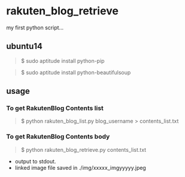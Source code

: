 # rakuten_blog_retrieve

my first python script...

## ubuntu14

> $ sudo aptitude install python-pip

> $ sudo aptitude install python-beautifulsoup

## usage

### To get RakutenBlog Contents list

> $ python rakuten_blog_list.py blog_username > contents_list.txt

### To get RakutenBlog Contents body

> $ python rakuten_blog_retrieve.py contents_list.txt

- output to stdout.
- linked image file saved in ./img/xxxxx_imgyyyyy.jpeg

